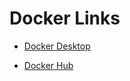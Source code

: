 # Docker Links

* [Docker Desktop](https://www.docker.com/)

* [Docker Hub](https://hub.docker.com/)